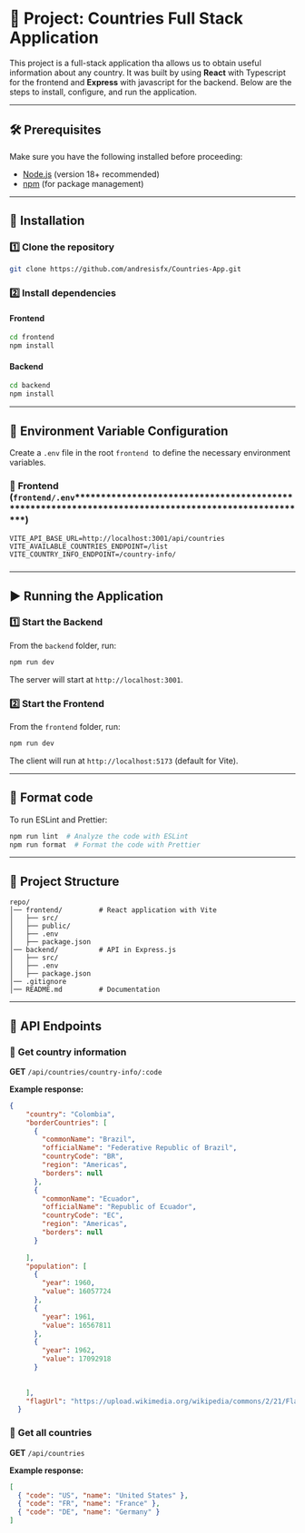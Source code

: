 # 📌 Project: Countries Full Stack Application&#x20;

This project is a full-stack application tha allows us to obtain useful information about any country. It was built by using **React** with Typescript  for the frontend and **Express** with javascript for the backend. Below are the steps to install, configure, and run the application.

---

## 🛠️ **Prerequisites**

Make sure you have the following installed before proceeding:

- [Node.js](https://nodejs.org/) (version 18+ recommended)
- [npm](https://www.npmjs.com/) (for package management)

---

## 🚀 **Installation**

### 1️⃣ Clone the repository

```sh
git clone https://github.com/andresisfx/Countries-App.git
```

### 2️⃣ Install dependencies

#### **Frontend**

```sh
cd frontend
npm install  
```

#### **Backend**

```sh
cd backend
npm install  
```

---

## 🔧 **Environment Variable Configuration**

Create a `.env` file in the root `frontend`  to define the necessary environment variables.

### 📌 **Frontend (********`frontend/.env`********\*\*\*\*\*\*\*\*\*\*\*\*\*\*\*\*\*\*\*\*\*\*\*\*\*\*\*\*\*\*\*\*\*\*\*\*\*\*\*\*\*\*\*\*\*\*\*\*\*\*\*\*\*\*\*\*\*\*\*\*\*\*\*\*\*\*\*\*\*\*\*\*\*\*\*\*\*\*\*\*\*\*\*\*\*\*\*\*\*\*\*\*\*\*\*\*\*\*\*\*)**

```env
VITE_API_BASE_URL=http://localhost:3001/api/countries
VITE_AVAILABLE_COUNTRIES_ENDPOINT=/list
VITE_COUNTRY_INFO_ENDPOINT=/country-info/
```

###

---

## ▶️ **Running the Application**

### 1️⃣ Start the Backend

From the `backend` folder, run:

```sh
npm run dev  
```

The server will start at `http://localhost:3001`.

### 2️⃣ Start the Frontend

From the `frontend` folder, run:

```sh
npm run dev  
```

The client will run at `http://localhost:5173` (default for Vite).

---

## 🧪 **Format code**

To run ESLint and Prettier:

```sh
npm run lint  # Analyze the code with ESLint
npm run format  # Format the code with Prettier
```



---

## 📜 **Project Structure**

```
repo/
│── frontend/         # React application with Vite
│   ├── src/
│   ├── public/
│   ├── .env
│   ├── package.json
│── backend/          # API in Express.js
│   ├── src/
│   ├── .env
│   ├── package.json
│── .gitignore
│── README.md         # Documentation
```

---

## 📡 **API Endpoints**

### 🔹 **Get country information**

**GET** `/api/countries/country-info/:code`

**Example response:**

```json
{
    "country": "Colombia",
    "borderCountries": [
      {
        "commonName": "Brazil",
        "officialName": "Federative Republic of Brazil",
        "countryCode": "BR",
        "region": "Americas",
        "borders": null
      },
      {
        "commonName": "Ecuador",
        "officialName": "Republic of Ecuador",
        "countryCode": "EC",
        "region": "Americas",
        "borders": null
      }
      
    ],
    "population": [
      {
        "year": 1960,
        "value": 16057724
      },
      {
        "year": 1961,
        "value": 16567811
      },
      {
        "year": 1962,
        "value": 17092918
      }
      
      
    ],
    "flagUrl": "https://upload.wikimedia.org/wikipedia/commons/2/21/Flag_of_Colombia.svg"
  }
```

### 🔹 **Get all countries**

**GET** `/api/countries`

**Example response:**

```json
[
  { "code": "US", "name": "United States" },
  { "code": "FR", "name": "France" },
  { "code": "DE", "name": "Germany" }
]
```

